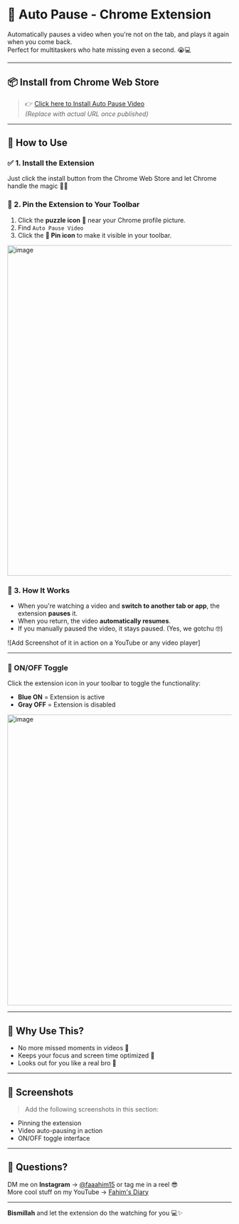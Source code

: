 # 🎥 Auto Pause - Chrome Extension

Automatically pauses a video when you're not on the tab, and plays it again when you come back.  
Perfect for multitaskers who hate missing even a second. 😭💻

---

## 📦 Install from Chrome Web Store

> 👉 [Click here to Install Auto Pause Video](https://chrome.google.com/webstore/detail/auto-pause-video/your-extension-id-here)  
> *(Replace with actual URL once published)*

---

## 🚀 How to Use

### ✅ 1. Install the Extension
Just click the install button from the Chrome Web Store and let Chrome handle the magic 🧙‍♂️

### 📌 2. Pin the Extension to Your Toolbar
1. Click the **puzzle icon** 🔧 near your Chrome profile picture.
2. Find `Auto Pause Video`
3. Click the **📌 Pin icon** to make it visible in your toolbar.

<img width="743" alt="image" src="https://github.com/user-attachments/assets/879bc0fe-a03d-4ca1-a7fa-a2403c2f7566" />


### 🔁 3. How It Works
- When you're watching a video and **switch to another tab or app**, the extension **pauses** it.
- When you return, the video **automatically resumes**.
- If you manually paused the video, it stays paused. (Yes, we gotchu 🤓)

![Add Screenshot of it in action on a YouTube or any video player]

---

### 🔘 ON/OFF Toggle

Click the extension icon in your toolbar to toggle the functionality:
- **Blue ON** = Extension is active
- **Gray OFF** = Extension is disabled

<img width="654" alt="image" src="https://github.com/user-attachments/assets/4c478cd6-8f18-4937-934e-aeb82e6ef962" />


---

## 🧠 Why Use This?
- No more missed moments in videos 😤
- Keeps your focus and screen time optimized 🌚
- Looks out for you like a real bro 💋

---

## 📸 Screenshots

> Add the following screenshots in this section:
- Pinning the extension
- Video auto-pausing in action
- ON/OFF toggle interface

---

## 📩 Questions?

DM me on **Instagram** → [@faaahim15](https://instagram.com/faaahim15) or tag me in a reel 😎  
More cool stuff on my YouTube → [Fahim's Diary](https://youtube.com/@FahimsDiary1)

---

**Bismillah** and let the extension do the watching for you 💻✨
